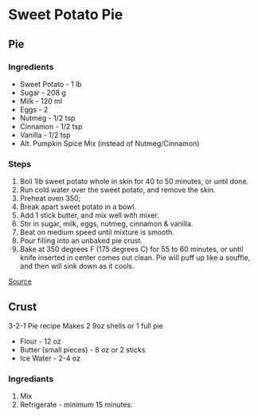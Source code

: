 # Sweet Potato Pie

## Pie

### Ingredients

- Sweet Potato - 1 lb
- Sugar - 208 g
- Milk - 120 ml
- Eggs - 2
- Nutmeg - 1/2 tsp
- Cinnamon - 1/2 tsp
- Vanilla - 1/2 tsp
- Alt. Pumpkin Spice Mix (instead of Nutmeg/Cinnamon)

### Steps

1. Boil 1lb sweet potato whole in skin for 40 to 50 minutes, or until done.
2. Run cold water over the sweet potato, and remove the skin.
3. Preheat oven 350;
4. Break apart sweet potato in a bowl.
5. Add 1 stick butter, and mix well with mixer.
6. Stir in sugar, milk, eggs, nutmeg, cinnamon & vanilla.
7. Beat on medium speed until mixture is smooth.
8. Pour filling into an unbaked pie crust.
9. Bake at 350 degrees F (175 degrees C) for 55 to 60 minutes, or until knife inserted in center comes out clean. Pie will puff up like a souffle, and then will sink down as it cools.

[Source](https://www.allrecipes.com/recipe/12142/sweet-potato-pie-i/)

## Crust

3-2-1 Pie recipe
Makes 2 9oz shells or 1 full pie

- Flour - 12 oz
- Butter (small pieces) - 8 oz or 2 sticks
- Ice Water - 2-4 oz

### Ingrediants

1. Mix
2. Refrigerate - minimum 15 minutes.
